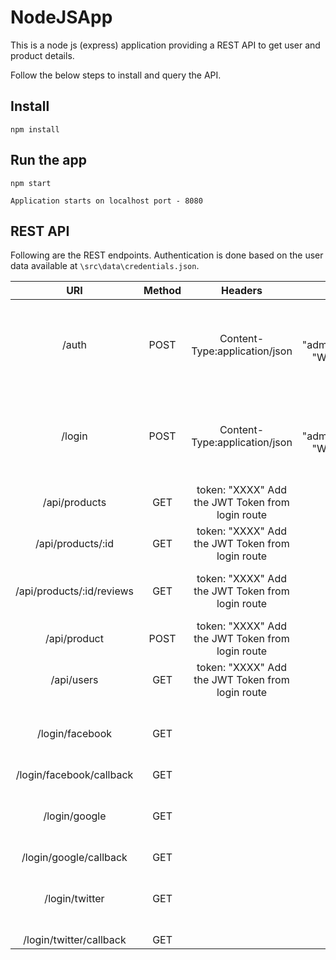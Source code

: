 # NodeJSApp

This is a node js (express) application providing a REST
API to get user and product details.

Follow the below steps to install and query the API.

## Install

    npm install

## Run the app

    npm start

    Application starts on localhost port - 8080 

## REST API

Following are the REST endpoints.
Authentication is done based on the user data available at `\src\data\credentials.json`.

|            URI            | Method |                      Headers                     |                  body(raw)                  |                                        Action                                        |
|:-------------------------:|:------:|:------------------------------------------------:|:-------------------------------------------:|:------------------------------------------------------------------------------------:|
| /auth                     | POST   | Content-Type:application/json                    | {"name": "admin","password": "Welcome!123"} | Returns an access token after verifying the username and password passed in the body |
| /login                    | POST   | Content-Type:application/json                    | {"name": "admin","password": "Welcome!123"} | Same as /api/auth, but uses passport-local strategy for authentication               |
| /api/products             | GET    | token: "XXXX" Add the JWT Token from login route |                      --                     | Return ALL products                                                                  |
| /api/products/:id         | GET    | token: "XXXX" Add the JWT Token from login route | --                                          | Return SINGLE product                                                                |
| /api/products/:id/reviews | GET    | token: "XXXX" Add the JWT Token from login route |                                             | Return ALL reviews for a single product                                              |
| /api/product              | POST   | token: "XXXX" Add the JWT Token from login route |                                             | Add NEW product and return it                                                        |
| /api/users                | GET    | token: "XXXX" Add the JWT Token from login route |                                             | Return ALL users                                                                     |
| /login/facebook           | GET    |                                                  |                                             | Authenticates user with passport-facebook strateg                                    |
| /login/facebook/callback  | GET    |                                                  |                                             |                                                                                      |
| /login/google             | GET    |                                                  |                                             | Authenticates user with passport-google strategy                                     |
| /login/google/callback    | GET    |                                                  |                                             |                                                                                      |
| /login/twitter            | GET    |                                                  |                                             | Authenticates user with passport-twitter strategy                                    |
| /login/twitter/callback   | GET    |                                                  |                                             |                                                                                      |